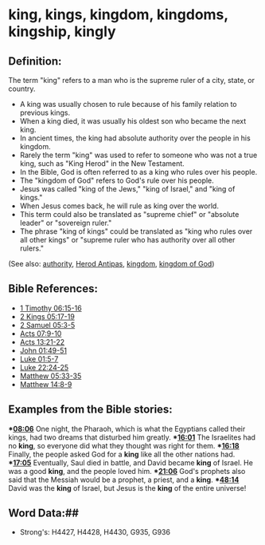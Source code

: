 # king, kings, kingdom, kingdoms, kingship, kingly #

## Definition: ##

The term "king" refers to a man who is the supreme ruler of a city, state, or country.

* A king was usually chosen to rule because of his family relation to previous kings.
* When a king died, it was usually his oldest son who became the next king.
* In ancient times, the king had absolute authority over the people in his kingdom.
* Rarely the term "king" was used to refer to someone who was not a true king, such as "King Herod" in the New Testament.
* In the Bible, God is often referred to as a king who rules over his people.
* The "kingdom of God" refers to God's rule over his people.
* Jesus was called "king of the Jews," "king of Israel," and "king of kings."
* When Jesus comes back, he will rule as king over the world.
* This term could also be translated as "supreme chief" or "absolute leader" or "sovereign ruler."
* The phrase "king of kings" could be translated as  "king who rules over all other kings" or "supreme ruler who has authority over all other rulers."

(See also: [authority](../kt/authority.md), [Herod Antipas](../names/herodantipas.md), [kingdom](kingdom.md), [kingdom of God](../kt/kingdomofgod.md))

## Bible References: ##

* [1 Timothy 06:15-16](rc://en/tn/help/1ti/06/15)
* [2 Kings 05:17-19](rc://en/tn/help/2ki/05/17)
* [2 Samuel 05:3-5](rc://en/tn/help/2sa/05/03)
* [Acts 07:9-10](rc://en/tn/help/act/07/09)
* [Acts 13:21-22](rc://en/tn/help/act/13/21)
* [John 01:49-51](rc://en/tn/help/jhn/01/49)
* [Luke 01:5-7](rc://en/tn/help/luk/01/05)
* [Luke 22:24-25](rc://en/tn/help/luk/22/24)
* [Matthew 05:33-35](rc://en/tn/help/mat/05/33)
* [Matthew 14:8-9](rc://en/tn/help/mat/14/08)

## Examples from the Bible stories: ##

  __*[08:06](rc://en/tn/help/obs/08/06)__  One night, the Pharaoh, which is what the Egyptians called their kings, had two dreams that disturbed him greatly.
  __*[16:01](rc://en/tn/help/obs/16/01)__  The Israelites had no __king__, so everyone did what they thought was right for them.
  __*[16:18](rc://en/tn/help/obs/16/18)__  Finally, the people asked God for a __king__ like all the other nations had.
  __*[17:05](rc://en/tn/help/obs/17/05)__  Eventually, Saul died in battle, and David became __king__ of Israel. He was a good __king__, and the people loved him.
  __*[21:06](rc://en/tn/help/obs/21/06)__  God's prophets also said that the Messiah would be a prophet, a priest, and a __king__.
  __*[48:14](rc://en/tn/help/obs/48/14)__  David was the __king__ of Israel, but Jesus is the __king__ of the entire universe!

## Word Data:##

* Strong's: H4427, H4428, H4430, G935, G936
